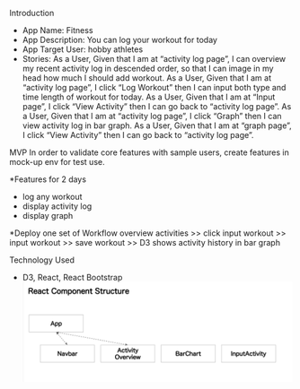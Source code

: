 Introduction

- App Name: Fitness
- App Description: You can log your workout for today
- App Target User: hobby athletes
- Stories:
  As a User,
  Given that I am at “activity log page”,
  I can overview my recent activity log in descended order,
  so that I can image in my head how much I should add workout.
  As a User,
  Given that I am at “activity log page”,
  I click “Log Workout” then I can input both type and time length of workout for today.
  As a User,
  Given that I am at “Input page”,
  I click “View Activity” then I can go back to “activity log page”.
  As a User,
  Given that I am at “activity log page”,
  I click “Graph” then I can view activity log in bar graph.
  As a User,
  Given that I am at “graph page”,
  I click “View Activity” then I can go back to “activity log page”.

MVP
In order to validate core features with sample users,
create features in mock-up env for test use.

\*Features for 2 days

- log any workout
- display activity log
- display graph

\*Deploy one set of Workflow
overview activities >> click input workout >> input workout >> save workout >> D3 shows activity history in bar graph

Technology Used

- D3, React, React Bootstrap
![React Component Structure](readme/reactComponents.png)
